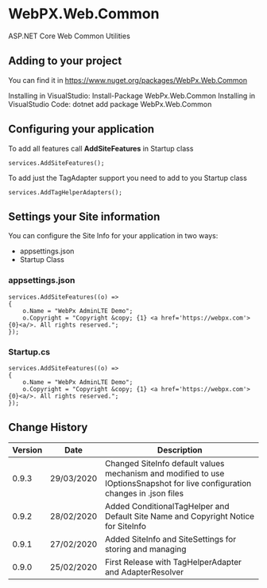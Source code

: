 # WebPX.Web.Common
ASP.NET Core Web Common Utilities
## Adding to your project
You can find it in https://www.nuget.org/packages/WebPx.Web.Common

Installing in VisualStudio: Install-Package WebPx.Web.Common
Installing in VisualStudio Code: dotnet add package WebPx.Web.Common

## Configuring your application

To add all features call **AddSiteFeatures** in Startup class

    services.AddSiteFeatures();

To add just the TagAdapter support you need to add to you Startup class

    services.AddTagHelperAdapters();

## Settings your Site information
You can configure the Site Info for your application in two ways:
- appsettings.json
- Startup Class

### appsettings.json

```
services.AddSiteFeatures((o) =>
{
    o.Name = "WebPx AdminLTE Demo"; 
    o.Copyright = "Copyright &copy; {1} <a href='https://webpx.com'>{0}<a/>. All rights reserved.";
});
```

### Startup.cs

```
services.AddSiteFeatures((o) =>
{
    o.Name = "WebPx AdminLTE Demo"; 
    o.Copyright = "Copyright &copy; {1} <a href='https://webpx.com'>{0}<a/>. All rights reserved.";
});
```

## Change History
Version | Date | Description
--------|------|------------
0.9.3|29/03/2020|Changed SiteInfo default values mechanism and modified to use IOptionsSnapshot for live configuration changes in .json files
0.9.2|28/02/2020|Added ConditionalTagHelper and Default Site Name and Copyright Notice for SiteInfo
0.9.1|27/02/2020|Added SiteInfo and SiteSettings for storing and managing 
0.9.0|25/02/2020|First Release with TagHelperAdapter and AdapterResolver
